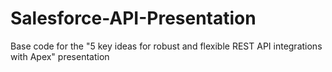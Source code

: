 # Salesforce-API-Presentation
Base code for the "5 key ideas for robust and flexible REST API integrations with Apex" presentation

